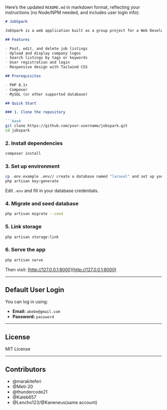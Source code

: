 Here’s the updated `README.md` in markdown format, reflecting your instructions (no Node/NPM needed, and includes user login info):

````markdown
# JobSpark

JobSpark is a web application built as a group project for a Web Development course. It allows users to create, view, update, and delete job listings, complete with company logos and search functionality.

## Features

- Post, edit, and delete job listings  
- Upload and display company logos  
- Search listings by tags or keywords  
- User registration and login  
- Responsive design with Tailwind CSS

## Prerequisites

- PHP 8.1+  
- Composer  
- MySQL (or other supported database)

## Quick Start

### 1. Clone the repository

```bash
git clone https://github.com/your-username/jobspark.git
cd jobspark
````

### 2. Install dependencies

```bash
composer install
```

### 3. Set up environment

```bash
cp .env.example .env// create a database named "laravel" and set up your credentials 
php artisan key:generate
```

Edit `.env` and fill in your database credentials.

### 4. Migrate and seed database

```bash
php artisan migrate --seed
```

### 5. Link storage

```bash
php artisan storage:link
```

### 6. Serve the app

```bash
php artisan serve
```

Then visit: [http://127.0.0.1:8000](http://127.0.0.1:8000)

---

## Default User Login

You can log in using:

* **Email:** `abebe@gmail.com`
* **Password:** `password`

---

## License

MIT License

---

## Contributors

* @marakiteferi
* @Meti-20
* @thundercode21
* @Kaleb657
* @Lencho123/@Kaneneus(same account)



